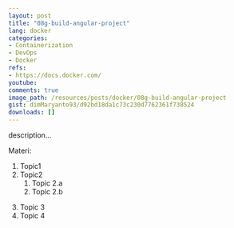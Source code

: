 ```yaml
---
layout: post
title: "08g-build-angular-project"
lang: docker
categories:
- Containerization
- DevOps
- Docker
refs: 
- https://docs.docker.com/
youtube: 
comments: true
image_path: /resources/posts/docker/08g-build-angular-project
gist: dimMaryanto93/d92bd18da1c73c230d7762361f738524
downloads: []
---
```



description...

Materi: 

1. Topic1
2. Topic2
    1. Topic 2.a
    2. Topic 2.b
<!--more-->
3. Topic 3
4. Topic 4